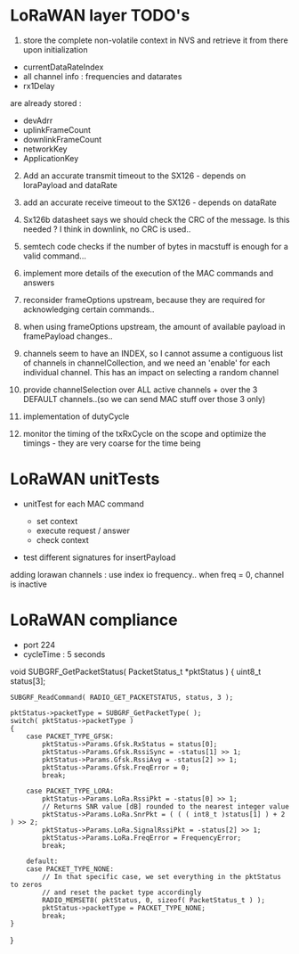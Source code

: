 # LoRaWAN layer TODO's

1. store the complete non-volatile context in NVS and retrieve it from there upon initialization
  * currentDataRateIndex
  * all channel info : frequencies and datarates
  * rx1Delay

  are already stored : 
  * devAdrr
  * uplinkFrameCount
  * downlinkFrameCount
  * networkKey
  * ApplicationKey


2. Add an accurate transmit timeout to the SX126 - depends on loraPayload and dataRate
3. add an accurate receive timeout to the SX126 - depends on dataRate
4. Sx126b datasheet says we should check the CRC of the message. Is this needed ? I think in downlink, no CRC is used..


5. semtech code checks if the number of bytes in macstuff is enough for a valid command...

1. implement more details of the execution of the MAC commands and answers
2. reconsider frameOptions upstream, because they are required for acknowledging certain commands..
3. when using frameOptions upstream, the amount of available payload in framePayload changes..
4. channels seem to have an INDEX, so I cannot assume a contiguous list of channels in channelCollection, and we need an 'enable' for each individual channel. This has an impact on selecting a random channel
5. provide channelSelection over ALL active channels + over the 3 DEFAULT channels..(so we can send MAC stuff over those 3 only)
6. implementation of dutyCycle
7. monitor the timing of the txRxCycle on the scope and optimize the timings - they are very coarse for the time being


# LoRaWAN unitTests

* unitTest for each MAC command
  - set context
  - execute request / answer
  - check context

* test different signatures for insertPayload

adding lorawan channels : use index io frequency.. when freq = 0, channel is inactive


# LoRaWAN compliance
* port 224
* cycleTime : 5 seconds


void SUBGRF_GetPacketStatus( PacketStatus_t *pktStatus )
{
    uint8_t status[3];

    SUBGRF_ReadCommand( RADIO_GET_PACKETSTATUS, status, 3 );

    pktStatus->packetType = SUBGRF_GetPacketType( );
    switch( pktStatus->packetType )
    {
        case PACKET_TYPE_GFSK:
            pktStatus->Params.Gfsk.RxStatus = status[0];
            pktStatus->Params.Gfsk.RssiSync = -status[1] >> 1;
            pktStatus->Params.Gfsk.RssiAvg = -status[2] >> 1;
            pktStatus->Params.Gfsk.FreqError = 0;
            break;

        case PACKET_TYPE_LORA:
            pktStatus->Params.LoRa.RssiPkt = -status[0] >> 1;
            // Returns SNR value [dB] rounded to the nearest integer value
            pktStatus->Params.LoRa.SnrPkt = ( ( ( int8_t )status[1] ) + 2 ) >> 2;
            pktStatus->Params.LoRa.SignalRssiPkt = -status[2] >> 1;
            pktStatus->Params.LoRa.FreqError = FrequencyError;
            break;

        default:
        case PACKET_TYPE_NONE:
            // In that specific case, we set everything in the pktStatus to zeros
            // and reset the packet type accordingly
            RADIO_MEMSET8( pktStatus, 0, sizeof( PacketStatus_t ) );
            pktStatus->packetType = PACKET_TYPE_NONE;
            break;
    }
}